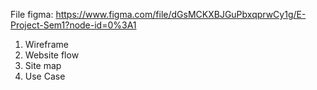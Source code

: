 File figma: https://www.figma.com/file/dGsMCKXBJGuPbxqprwCy1g/E-Project-Sem1?node-id=0%3A1
  1. Wireframe
  2. Website flow
  3. Site map
  4. Use Case

